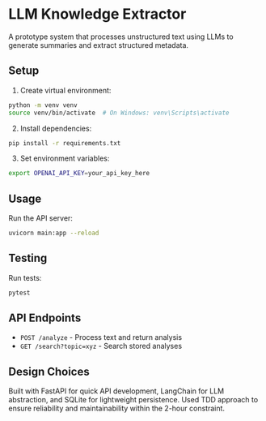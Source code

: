 # LLM Knowledge Extractor

A prototype system that processes unstructured text using LLMs to generate summaries and extract structured metadata.

## Setup

1. Create virtual environment:
```bash
python -m venv venv
source venv/bin/activate  # On Windows: venv\Scripts\activate
```

2. Install dependencies:
```bash
pip install -r requirements.txt
```

3. Set environment variables:
```bash
export OPENAI_API_KEY=your_api_key_here
```

## Usage

Run the API server:
```bash
uvicorn main:app --reload
```

## Testing

Run tests:
```bash
pytest
```

## API Endpoints

- `POST /analyze` - Process text and return analysis
- `GET /search?topic=xyz` - Search stored analyses

## Design Choices

Built with FastAPI for quick API development, LangChain for LLM abstraction, and SQLite for lightweight persistence. Used TDD approach to ensure reliability and maintainability within the 2-hour constraint.